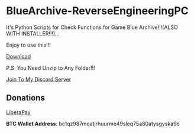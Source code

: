 # BlueArchive-ReverseEngineeringPC

It's Python Scripts for Check Functions for Game Blue Archive!!!(ALSO WITH INSTALLER!!!)...

Enjoy to use this!!!

[Download](https://github.com/RikkoMatsumatoOfficial/BlueArchive-ReverseEngineeringPC/releases/download/bluearchive_reverseengineeringpc/BlueArchive_ReverseEngineeringPC_InstallerRel.zip)

P.S: You Need Unzip to Any Folder!!!

[Join To My Discord Server](https://discord.gg/rikkomatsumato)

## Donations

[LiberaPay](https://liberapay.com/RikkoMatsumatoOfficial/donate)

**BTC Wallet Address**: bc1qz987mqatjrhuurme49sleq75a80atysgyska9e
